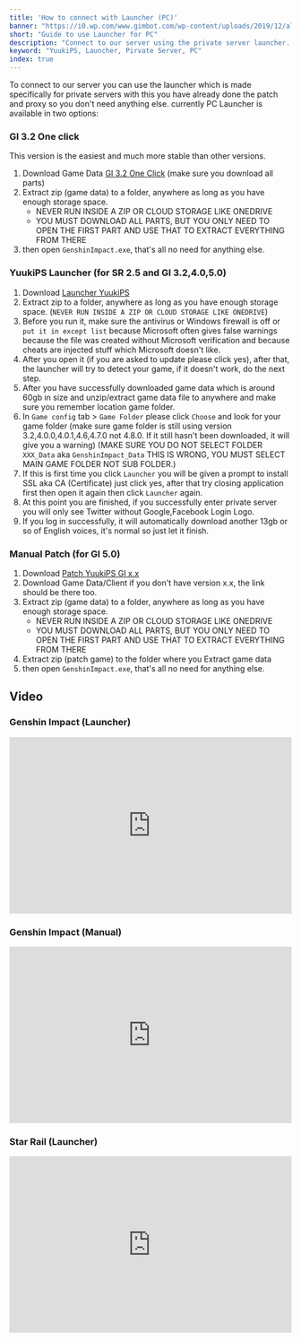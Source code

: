 ```yaml
---
title: 'How to connect with Launcher (PC)'
banner: "https://i0.wp.com/www.gimbot.com/wp-content/uploads/2019/12/alasan-pc-master-race-adalah-omong-kosong-featured.jpg"
short: "Guide to use Launcher for PC"
description: "Connect to our server using the private server launcher. It handles patching and proxy, requiring no additional steps."
keyword: "YuukiPS, Launcher, Pirvate Server, PC"
index: true
---
```


To connect to our server you can use the launcher which is made specifically for private servers with this you have already done the patch and proxy so you don't need anything else. currently PC Launcher is available in two options:

### GI 3.2 One click
This version is the easiest and much more stable than other versions.
1. Download Game Data [GI 3.2 One Click](/game/genshin-impact) (make sure you download all parts)
2. Extract zip (game data) to a folder, anywhere as long as you have enough storage space. 
   * NEVER RUN INSIDE A ZIP OR CLOUD STORAGE LIKE ONEDRIVE
   * YOU MUST DOWNLOAD ALL PARTS, BUT YOU ONLY NEED TO OPEN THE FIRST PART AND USE THAT TO EXTRACT EVERYTHING FROM THERE
3. then open `GenshinImpact.exe`, that's all no need for anything else.

### YuukiPS Launcher (for SR 2.5 and GI 3.2,4.0,5.0)
1. Download [Launcher YuukiPS](/game/genshin-impact)
2. Extract zip to a folder, anywhere as long as you have enough storage space. (`NEVER RUN INSIDE A ZIP OR CLOUD STORAGE LIKE ONEDRIVE`)
3. Before you run it, make sure the antivirus or Windows firewall is off or `put it in except list` because Microsoft often gives false warnings because the file was created without Microsoft verification and because cheats are injected stuff which Microsoft doesn't like.
4. After you open it (if you are asked to update please click yes), after that, the launcher will try to detect your game, if it doesn't work, do the next step.
5. After you have successfully downloaded game data which is around 60gb in size and unzip/extract game data file to anywhere and make sure you remember location game folder.
6. In `Game config` tab > `Game Folder` please click `Choose` and look for your game folder (make sure game folder is still using version 3.2,4.0.0,4.0.1,4.6,4.7.0 not 4.8.0. If it still hasn't been downloaded, it will give you a warning) (MAKE SURE YOU DO NOT SELECT FOLDER `XXX_Data` aka `GenshinImpact_Data` THIS IS WRONG, YOU MUST SELECT MAIN GAME FOLDER NOT SUB FOLDER.)
7. If this is first time you click `Launcher` you will be given a prompt to install SSL aka CA (Certificate) just click yes, after that try closing application first then open it again then click `Launcher` again.
8. At this point you are finished, if you successfully enter private server you will only see Twitter without Google,Facebook Login Logo.
9. If you log in successfully, it will automatically download another 13gb or so of English voices, it's normal so just let it finish.

### Manual Patch (for GI 5.0)
1. Download [Patch YuukiPS GI x.x](/game/genshin-impact)
2. Download Game Data/Client if you don't have version x.x, the link should be there too.
2. Extract zip (game data) to a folder, anywhere as long as you have enough storage space. 
   * NEVER RUN INSIDE A ZIP OR CLOUD STORAGE LIKE ONEDRIVE
   * YOU MUST DOWNLOAD ALL PARTS, BUT YOU ONLY NEED TO OPEN THE FIRST PART AND USE THAT TO EXTRACT EVERYTHING FROM THERE
3. Extract zip (patch game) to the folder where you Extract game data
4. then open `GenshinImpact.exe`, that's all no need for anything else.

## Video

### Genshin Impact (Launcher)
<iframe width="100%" height="315" src="https://www.youtube.com/embed/ChYK6nVf3QU" title="YouTube video player" frameborder="0" allow="accelerometer; autoplay; clipboard-write; encrypted-media; gyroscope; picture-in-picture; web-share" allowfullscreen></iframe>

### Genshin Impact (Manual)
<iframe width="100%" height="315" src="https://www.youtube.com/embed/9YBqKk1hEiA" title="YouTube video player" frameborder="0" allow="accelerometer; autoplay; clipboard-write; encrypted-media; gyroscope; picture-in-picture; web-share" allowfullscreen></iframe>

### Star Rail (Launcher)
<iframe width="100%" height="315" src="https://www.youtube.com/embed/08NwlobquOw" title="YouTube video player" frameborder="0" allow="accelerometer; autoplay; clipboard-write; encrypted-media; gyroscope; picture-in-picture; web-share" allowfullscreen></iframe>